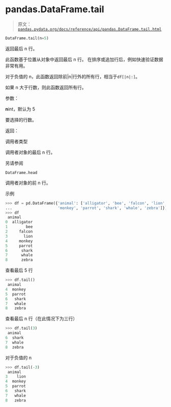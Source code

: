 # pandas.DataFrame.tail

> 原文：[`pandas.pydata.org/docs/reference/api/pandas.DataFrame.tail.html`](https://pandas.pydata.org/docs/reference/api/pandas.DataFrame.tail.html)

```py
DataFrame.tail(n=5)
```

返回最后 n 行。

此函数基于位置从对象中返回最后 n 行。 在排序或追加行后，例如快速验证数据非常有用。

对于负值的 n，此函数返回除前|n|行外的所有行，相当于`df[|n|:]`。

如果 n 大于行数，则此函数返回所有行。

参数：

**n**int，默认为 5

要选择的行数。

返回：

调用者类型

调用者对象的最后 n 行。

另请参阅

`DataFrame.head`

调用者对象的前 n 行。

示例

```py
>>> df = pd.DataFrame({'animal': ['alligator', 'bee', 'falcon', 'lion',
...                    'monkey', 'parrot', 'shark', 'whale', 'zebra']})
>>> df
 animal
0  alligator
1        bee
2     falcon
3       lion
4     monkey
5     parrot
6      shark
7      whale
8      zebra 
```

查看最后 5 行

```py
>>> df.tail()
 animal
4  monkey
5  parrot
6   shark
7   whale
8   zebra 
```

查看最后 n 行（在此情况下为三行）

```py
>>> df.tail(3)
 animal
6  shark
7  whale
8  zebra 
```

对于负值的 n

```py
>>> df.tail(-3)
 animal
3    lion
4  monkey
5  parrot
6   shark
7   whale
8   zebra 
```
